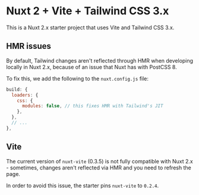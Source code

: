 # Nuxt 2 + Vite + Tailwind CSS 3.x

This is a Nuxt 2.x starter project that uses Vite and Tailwind CSS 3.x.

## HMR issues

By default, Tailwind changes aren't reflected through HMR when developing locally in Nuxt 2.x, because of an issue that Nuxt has with PostCSS 8.

To fix this, we add the following to the `nuxt.config.js` file:

```js
build: {
  loaders: {
    css: {
      modules: false, // this fixes HMR with Tailwind's JIT
    },
  },
  // ...
},
```

## Vite

The current version of `nuxt-vite` (0.3.5) is not fully compatible with Nuxt 2.x - sometimes, changes aren't reflected via HMR and you need to refresh the page.

In order to avoid this issue, the starter pins `nuxt-vite` to `0.2.4`.
